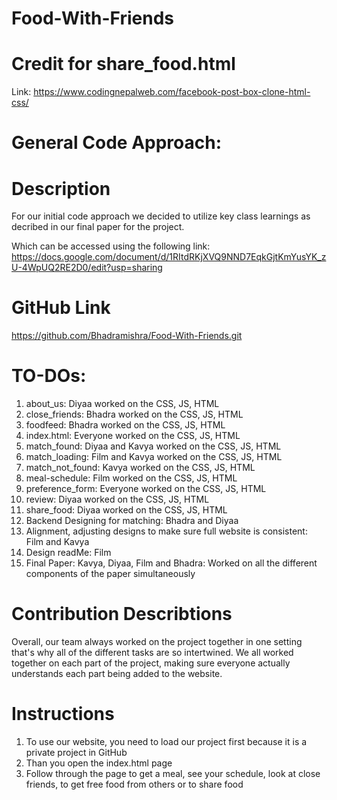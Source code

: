 # Food-With-Friends

# Credit for share_food.html
<!-- Coding By CodeWithNepal - codewithnepal.com -->
Link: https://www.codingnepalweb.com/facebook-post-box-clone-html-css/ 

# General Code Approach:

# Description 
For our initial code approach we decided to utilize key class learnings as decribed in our final paper for the project. 

Which can be accessed using the following link: https://docs.google.com/document/d/1RItdRKjXVQ9NND7EqkGjtKmYusYK_zU-4WpUQ2RE2D0/edit?usp=sharing

# GitHub Link
https://github.com/Bhadramishra/Food-With-Friends.git

# TO-DOs:

1. about_us: Diyaa worked on the CSS, JS, HTML
2. close_friends: Bhadra worked on the CSS, JS, HTML
3. foodfeed: Bhadra worked on the CSS, JS, HTML
4. index.html: Everyone worked on the CSS, JS, HTML
5. match_found: Diyaa and Kavya worked on the CSS, JS, HTML
6. match_loading: Film and Kavya worked on the CSS, JS, HTML
7. match_not_found: Kavya worked on the CSS, JS, HTML
8. meal-schedule: Film worked on the CSS, JS, HTML
9. preference_form: Everyone worked on the CSS, JS, HTML
10. review: Diyaa worked on the CSS, JS, HTML
11. share_food: Diyaa worked on the CSS, JS, HTML
12. Backend Designing for matching: Bhadra and Diyaa
13. Alignment, adjusting designs to make sure full website is consistent: Film and Kavya
14. Design readMe: Film
15. Final Paper: Kavya, Diyaa, Film and Bhadra: Worked on all the different components of the paper simultaneously 


# Contribution Describtions

Overall, our team always worked on the project together in one setting that's why all of the different tasks are so intertwined. We all worked together on each part of the project, making sure everyone actually understands each part being added to the website.


# Instructions 

1. To use our website, you need to load our project first because it is a private project in GitHub
2. Than you open the index.html page 
3. Follow through the page to get a meal, see your schedule, look at close friends, to get free food from others or to share food 



